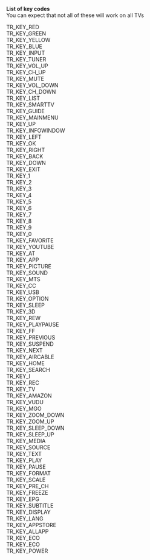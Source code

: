 **List of key codes**\
You can expect that not all of these will work on all TVs

TR_KEY_RED\
TR_KEY_GREEN\
TR_KEY_YELLOW\
TR_KEY_BLUE\
TR_KEY_INPUT\
TR_KEY_TUNER\
TR_KEY_VOL_UP\
TR_KEY_CH_UP\
TR_KEY_MUTE\
TR_KEY_VOL_DOWN\
TR_KEY_CH_DOWN\
TR_KEY_LIST\
TR_KEY_SMARTTV\
TR_KEY_GUIDE\
TR_KEY_MAINMENU\
TR_KEY_UP\
TR_KEY_INFOWINDOW\
TR_KEY_LEFT\
TR_KEY_OK\
TR_KEY_RIGHT\
TR_KEY_BACK\
TR_KEY_DOWN\
TR_KEY_EXIT\
TR_KEY_1\
TR_KEY_2\
TR_KEY_3\
TR_KEY_4\
TR_KEY_5\
TR_KEY_6\
TR_KEY_7\
TR_KEY_8\
TR_KEY_9\
TR_KEY_0\
TR_KEY_FAVORITE\
TR_KEY_YOUTUBE\
TR_KEY_AT\
TR_KEY_APP\
TR_KEY_PICTURE\
TR_KEY_SOUND\
TR_KEY_MTS\
TR_KEY_CC\
TR_KEY_USB\
TR_KEY_OPTION\
TR_KEY_SLEEP\
TR_KEY_3D\
TR_KEY_REW\
TR_KEY_PLAYPAUSE\
TR_KEY_FF\
TR_KEY_PREVIOUS\
TR_KEY_SUSPEND\
TR_KEY_NEXT\
TR_KEY_AIRCABLE\
TR_KEY_HOME\
TR_KEY_SEARCH\
TR_KEY_I\
TR_KEY_REC\
TR_KEY_TV\
TR_KEY_AMAZON\
TR_KEY_VUDU\
TR_KEY_MGO\
TR_KEY_ZOOM_DOWN\
TR_KEY_ZOOM_UP\
TR_KEY_SLEEP_DOWN\
TR_KEY_SLEEP_UP\
TR_KEY_MEDIA\
TR_KEY_SOURCE\
TR_KEY_TEXT\
TR_KEY_PLAY\
TR_KEY_PAUSE\
TR_KEY_FORMAT\
TR_KEY_SCALE\
TR_KEY_PRE_CH\
TR_KEY_FREEZE\
TR_KEY_EPG\
TR_KEY_SUBTITLE\
TR_KEY_DISPLAY\
TR_KEY_LANG\
TR_KEY_APPSTORE\
TR_KEY_ALLAPP\
TR_KEY_ECO\
TR_KEY_ECO\
TR_KEY_POWER
